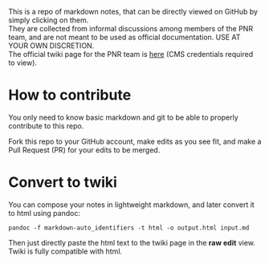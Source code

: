 This is a repo of markdown notes, that can be directly viewed on GitHub by simply clicking on them.  
They are collected from informal discussions among members of the PNR team,
and are not meant to be used as official documentation. USE AT YOUR OWN DISCRETION.   
The official twiki page for the PNR team is
[here](https://twiki.cern.ch/twiki/bin/view/CMS/CompOpsProductionReprocessing) (CMS credentials required to view).

# How to contribute
You only need to know basic markdown and git to be able to properly contribute to this repo.

Fork this repo to your GitHub account, make edits as you see fit, and make a Pull Request (PR)
for your edits to be merged.

# Convert to twiki
You can compose your notes in lightweight markdown,
and later convert it to html using pandoc:
```
pandoc -f markdown-auto_identifiers -t html -o output.html input.md
```

Then just directly paste the html text to the twiki page in the **raw edit** view.
Twiki is fully compatible with html.
